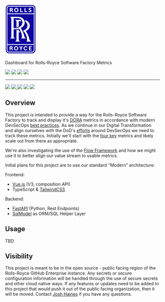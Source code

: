 <p>
    <img alt="Rolls-Royce Logo" width="100" src="https://raw.githubusercontent.com/rropen/.github/main/img/logo.png"><br><br>
    Dashboard for Rolls-Royce Software Factory Metrics
</p>

<!-- Place any useful shield.io shields here.  Use the style=flat styling option. -->
<p>
    <a href="https://github.com/rropen/SFM"><img src="https://img.shields.io/badge/Rolls--Royce-Software%20Factory-10069f"></a>
    <a href="https://github.com/rropen/SFM/actions/workflows/frontend_unit_tests.yml"><img src="https://github.com/rropen/SFM/actions/workflows/frontend_unit_tests.yml/badge.svg"></a>
    <a href="https://github.com/rropen/SFM/actions/workflows/backend_unit_tests.yml"><img src="https://github.com/rropen/SFM/actions/workflows/backend_unit_tests.yml/badge.svg"></a>
    <a href="https://github.com/rropen/SFM/actions/workflows/integration_tests.yml"><img src="https://github.com/rropen/SFM/actions/workflows/integration_tests.yml/badge.svg"></a>
</p>

---

<p>
    <a href="http://commitizen.github.io/cz-cli/"><img src="https://img.shields.io/badge/commitizen-friendly-brightgreen?style=flat"></a>
    <a href="https://www.cypress.io/"><img src="https://img.shields.io/badge/tested%20with-Cypress-04C38E?style=flat">
    <a href="https://v3.vuejs.org/"><img src="https://img.shields.io/badge/vuejs-%2335495e.svg?style=flat&logo=vuedotjs&logoColor=%234FC08D"></a>
    <a href="https://tailwindcss.com/"><img src="https://img.shields.io/badge/tailwindcss-%2338B2AC.svg?style=flat&logo=tailwind-css&logoColor=white"></a>
    <a href="https://www.typescriptlang.org/"><img src="https://img.shields.io/badge/typescript-%23007ACC.svg?style=flat&logo=typescript&logoColor=white"></a>
</p>

## Overview

This project is intended to provide a way for the Rolls-Royce Software Factory to track and display it's [DORA](https://www.devops-research.com/research.html) metrics in accordance with modern DevSecOps [best practices](https://itrevolution.com/measure-software-delivery-performance-four-key-metrics/). As we continue in our Digital Transformation and align ourselves with the DoD's [efforts](https://software.af.mil/wp-content/uploads/2021/05/Digital-Building-Code-and-Scorecard-Memo-v15.pdf) around DevSecOps we need to track these metrics. Initially we'll start with the [four key](https://cloud.google.com/blog/products/devops-sre/using-the-four-keys-to-measure-your-devops-performance) metrics and likely scale out from there as appropriate.

We're also investigating the use of the [Flow Framework](https://projecttoproduct.org/) and how we might use it to better align our value stream to usable metrics.

Initial plans for this project are to use our standard "Modern" architecture:

Frontend:

- [Vue.js](https://vuejs.org/) (V3, composition API)
- TypeScript & [TailwindCSS](https://tailwindcss.com/)

Backend:

- [FastAPI](https://fastapi.tiangolo.com/) (Python, Rest Endpoints)
- [SqlModel](https://sqlmodel.tiangolo.com/) as ORM/SQL Helper Layer

## Usage

TBD

## Visibility

This project is meant to be in the open source - public facing region of the Rolls-Royce GitHub Enterprise instance. Any secrets or secure configuration information will be handled through the use of secure secrets and other cloud native ways. If any features or updates need to be added to this project that would push it out of the public facing organization, then it will be moved. Contact [Josh Haines](mailto:Josh.Haines@Rolls-Royce.com) if you have any questions.
